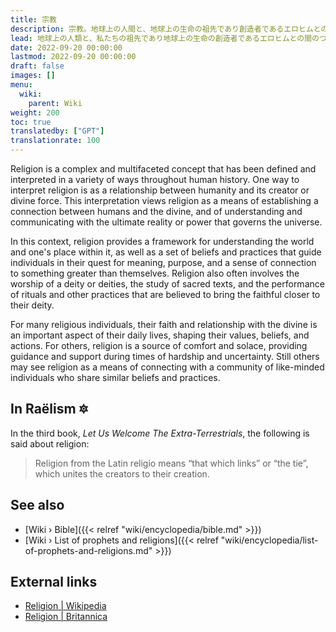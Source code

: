 ```yaml
---
title: 宗教
description: 宗教。地球上の人間と、地球上の生命の祖先であり創造者であるエロヒムとの間のつながり（「再びつながる」を意味するラテン語のレリガーレに由来）を育み、教える一連の実践と信念。親と子の関係が修養と敬意を必要とする絆であるのと同じように、宗教は創造者と被造物の間のつながりを維持することを目的としています。私たちを創造してくれた人たちに対する感謝の絆を育み、合理化しようと努めていない宗教は、まったく異なる社会文化システムです。
lead: 地球上の人類と、私たちの祖先であり地球上の生命の創造者であるエロヒムとの間のつながり（「再びつながる」を意味するラテン語の宗教に由来）を育み、教える一連の実践と信念。親と子の関係が修養と敬意を必要とする絆であるのと同じように、宗教は創造者と被造物の間のつながりを維持することを目的としています。私たちを創造してくれた人たちに対する感謝の絆を育み、合理化しようと努めていない宗教は、まったく異なる社会文化システムです。
date: 2022-09-20 00:00:00
lastmod: 2022-09-20 00:00:00
draft: false
images: []
menu:
  wiki:
    parent: Wiki
weight: 200
toc: true
translatedby: ["GPT"]
translationrate: 100
---
```


Religion is a complex and multifaceted concept that has been defined and interpreted in a variety of ways throughout human history. One way to interpret religion is as a relationship between humanity and its creator or divine force. This interpretation views religion as a means of establishing a connection between humans and the divine, and of understanding and communicating with the ultimate reality or power that governs the universe.

In this context, religion provides a framework for understanding the world and one's place within it, as well as a set of beliefs and practices that guide individuals in their quest for meaning, purpose, and a sense of connection to something greater than themselves. Religion also often involves the worship of a deity or deities, the study of sacred texts, and the performance of rituals and other practices that are believed to bring the faithful closer to their deity.

For many religious individuals, their faith and relationship with the divine is an important aspect of their daily lives, shaping their values, beliefs, and actions. For others, religion is a source of comfort and solace, providing guidance and support during times of hardship and uncertainty. Still others may see religion as a means of connecting with a community of like-minded individuals who share similar beliefs and practices.

## In Raëlism 🔯

In the third book, _Let Us Welcome The Extra-Terrestrials_, the following is said about religion:

> Religion from the Latin religio means “that which links” or “the tie”, which unites the creators to their creation.

## See also

- [Wiki › Bible]({{< relref "wiki/encyclopedia/bible.md" >}})
- [Wiki › List of prophets and religions]({{< relref "wiki/encyclopedia/list-of-prophets-and-religions.md" >}})

## External links

- [Religion | Wikipedia](https://en.wikipedia.org/wiki/Religion)
- [Religion | Britannica](https://www.britannica.com/topic/religion)
